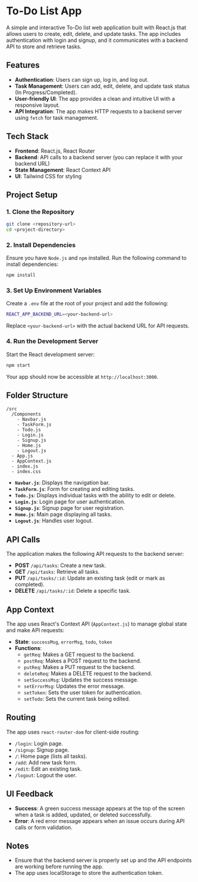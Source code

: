 # To-Do List App

A simple and interactive To-Do list web application built with React.js that allows users to create, edit, delete, and update tasks. The app includes authentication with login and signup, and it communicates with a backend API to store and retrieve tasks.

## Features

- **Authentication**: Users can sign up, log in, and log out.
- **Task Management**: Users can add, edit, delete, and update task status (In Progress/Completed).
- **User-friendly UI**: The app provides a clean and intuitive UI with a responsive layout.
- **API Integration**: The app makes HTTP requests to a backend server using `fetch` for task management.

## Tech Stack

- **Frontend**: React.js, React Router
- **Backend**: API calls to a backend server (you can replace it with your backend URL)
- **State Management**: React Context API
- **UI**: Tailwind CSS for styling

## Project Setup

### 1. Clone the Repository

```bash
git clone <repository-url>
cd <project-directory>
```

### 2. Install Dependencies

Ensure you have `Node.js` and `npm` installed. Run the following command to install dependencies:

```bash
npm install
```

### 3. Set Up Environment Variables

Create a `.env` file at the root of your project and add the following:

```bash
REACT_APP_BACKEND_URL=<your-backend-url>
```

Replace `<your-backend-url>` with the actual backend URL for API requests.

### 4. Run the Development Server

Start the React development server:

```bash
npm start
```

Your app should now be accessible at `http://localhost:3000`.

## Folder Structure

```
/src
  /Components
    - Navbar.js
    - TaskForm.js
    - Todo.js
    - Login.js
    - Signup.js
    - Home.js
    - Logout.js
  - App.js
  - AppContext.js
  - index.js
  - index.css
```

- **`Navbar.js`**: Displays the navigation bar.
- **`TaskForm.js`**: Form for creating and editing tasks.
- **`Todo.js`**: Displays individual tasks with the ability to edit or delete.
- **`Login.js`**: Login page for user authentication.
- **`Signup.js`**: Signup page for user registration.
- **`Home.js`**: Main page displaying all tasks.
- **`Logout.js`**: Handles user logout.

## API Calls

The application makes the following API requests to the backend server:

- **POST** `/api/tasks`: Create a new task.
- **GET** `/api/tasks`: Retrieve all tasks.
- **PUT** `/api/tasks/:id`: Update an existing task (edit or mark as completed).
- **DELETE** `/api/tasks/:id`: Delete a specific task.

## App Context

The app uses React's Context API (`AppContext.js`) to manage global state and make API requests:

- **State**: `successMsg`, `errorMsg`, `todo`, `token`
- **Functions**:
  - `getReq`: Makes a GET request to the backend.
  - `postReq`: Makes a POST request to the backend.
  - `putReq`: Makes a PUT request to the backend.
  - `deleteReq`: Makes a DELETE request to the backend.
  - `setSuccessMsg`: Updates the success message.
  - `setErrorMsg`: Updates the error message.
  - `setToken`: Sets the user token for authentication.
  - `setTodo`: Sets the current task being edited.

## Routing

The app uses `react-router-dom` for client-side routing:

- `/login`: Login page.
- `/signup`: Signup page.
- `/`: Home page (lists all tasks).
- `/add`: Add new task form.
- `/edit`: Edit an existing task.
- `/logout`: Logout the user.

## UI Feedback

- **Success**: A green success message appears at the top of the screen when a task is added, updated, or deleted successfully.
- **Error**: A red error message appears when an issue occurs during API calls or form validation.

## Notes

- Ensure that the backend server is properly set up and the API endpoints are working before running the app.
- The app uses localStorage to store the authentication token.

